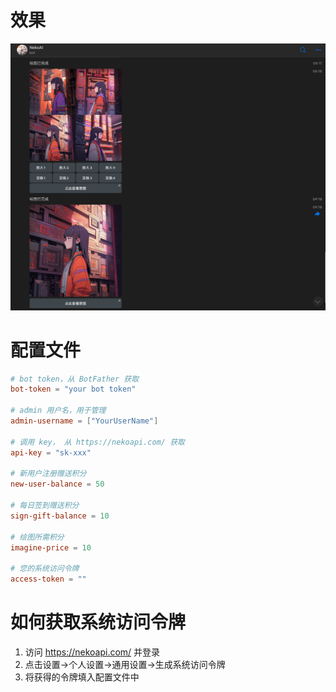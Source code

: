 # 效果
![img.png](img.png)
# 配置文件

```toml
# bot token，从 BotFather 获取
bot-token = "your bot token"

# admin 用户名，用于管理
admin-username = ["YourUserName"]

# 调用 key， 从 https://nekoapi.com/ 获取
api-key = "sk-xxx"

# 新用户注册赠送积分
new-user-balance = 50

# 每日签到赠送积分
sign-gift-balance = 10

# 绘图所需积分
imagine-price = 10

# 您的系统访问令牌
access-token = ""

```

# 如何获取系统访问令牌
1. 访问 https://nekoapi.com/ 并登录
2. 点击设置->个人设置->通用设置->生成系统访问令牌
3. 将获得的令牌填入配置文件中